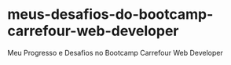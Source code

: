 # meus-desafios-do-bootcamp-carrefour-web-developer
Meu Progresso e Desafios no Bootcamp Carrefour Web Developer
